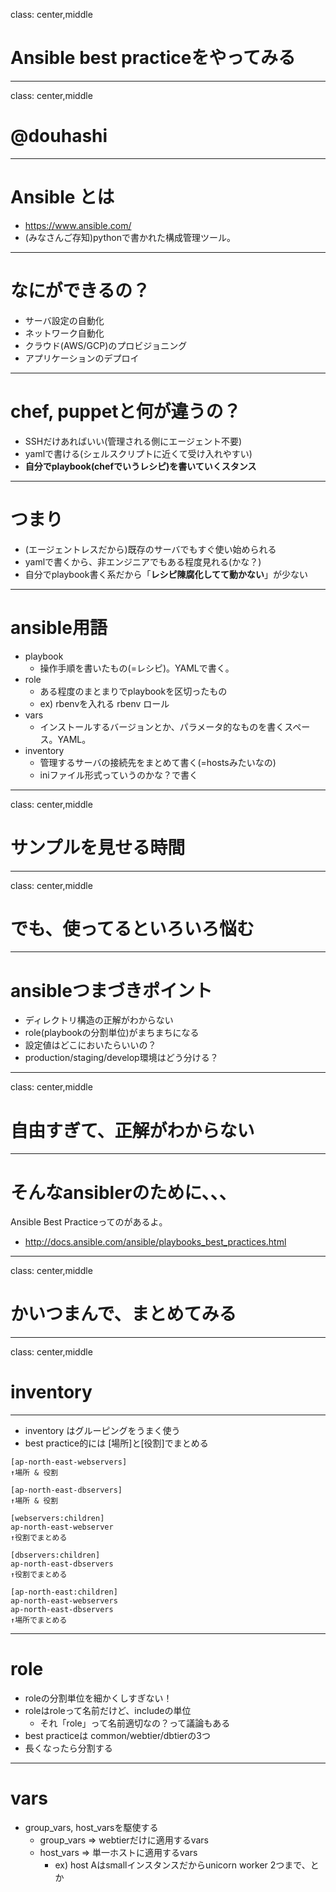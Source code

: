 class: center,middle
# Ansible best practiceをやってみる

---
class: center,middle
# @douhashi

---
# Ansible とは

- https://www.ansible.com/
- (みなさんご存知)pythonで書かれた構成管理ツール。

---
# なにができるの？

- サーバ設定の自動化
- ネットワーク自動化
- クラウド(AWS/GCP)のプロビジョニング
- アプリケーションのデプロイ

---
# chef, puppetと何が違うの？

- SSHだけあればいい(管理される側にエージェント不要)
- yamlで書ける(シェルスクリプトに近くて受け入れやすい)
- **自分でplaybook(chefでいうレシピ)を書いていくスタンス**

---
# つまり

- (エージェントレスだから)既存のサーバでもすぐ使い始められる
- yamlで書くから、非エンジニアでもある程度見れる(かな？)
- 自分でplaybook書く系だから「**レシピ陳腐化してて動かない**」が少ない

---
# ansible用語

- playbook
  - 操作手順を書いたもの(=レシピ)。YAMLで書く。
- role
  - ある程度のまとまりでplaybookを区切ったもの
  - ex) rbenvを入れる rbenv ロール
- vars
  - インストールするバージョンとか、パラメータ的なものを書くスペース。YAML。
- inventory
  - 管理するサーバの接続先をまとめて書く(=hostsみたいなの)
  - iniファイル形式っていうのかな？で書く

---
class: center,middle
# サンプルを見せる時間

---
class: center,middle
# でも、使ってるといろいろ悩む

---
# ansibleつまづきポイント

- ディレクトリ構造の正解がわからない
- role(playbookの分割単位)がまちまちになる
- 設定値はどこにおいたらいいの？
- production/staging/develop環境はどう分ける？

---
class: center,middle
# 自由すぎて、正解がわからない

---
# そんなansiblerのために、、、

Ansible Best Practiceってのがあるよ。

- http://docs.ansible.com/ansible/playbooks_best_practices.html

---
class: center,middle
# かいつまんで、まとめてみる

---
class: center,middle
# inventory

---
- inventory はグルーピングをうまく使う
- best practice的には [場所]と[役割]でまとめる

```
[ap-north-east-webservers]
↑場所 & 役割

[ap-north-east-dbservers]
↑場所 & 役割

[webservers:children]
ap-north-east-webserver
↑役割でまとめる

[dbservers:children]
ap-north-east-dbservers
↑役割でまとめる

[ap-north-east:children]
ap-north-east-webservers
ap-north-east-dbservers
↑場所でまとめる
```

---
# role

- roleの分割単位を細かくしすぎない！
- roleはroleって名前だけど、includeの単位
  - それ「role」って名前適切なの？って議論もある
- best practiceは common/webtier/dbtierの3つ
- 長くなったら分割する

---
# vars

- group_vars, host_varsを駆使する
  - group_vars => webtierだけに適用するvars
  - host_vars => 単一ホストに適用するvars
    - ex) host Aはsmallインスタンスだからunicorn worker 2つまで、とか
